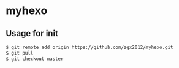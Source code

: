 # myhexo
## Usage for init
``` bash
$ git remote add origin https://github.com/zgx2012/myhexo.git
$ git pull
$ git checkout master
```
